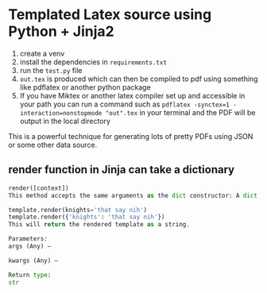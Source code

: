 # Templated Latex source using Python + Jinja2

1. create a venv
2. install the dependencies in `requirements.txt`
3. run the `test.py` file
4. `out.tex` is produced which can then be compiled to pdf using something like pdflatex or another python package
5. If you have Miktex or another latex compiler set up and accessible in your path you can run a command such as `pdflatex -synctex=1 -interaction=nonstopmode "out".tex` in your terminal and the PDF will be output in the local directory

This is a powerful technique for generating lots of pretty PDFs using JSON or some other data source.

## render function in Jinja can take a dictionary

```python
render([context])
This method accepts the same arguments as the dict constructor: A dict, a dict subclass or some keyword arguments. If no arguments are given the context will be empty. These two calls do the same:

template.render(knights='that say nih')
template.render({'knights': 'that say nih'})
This will return the rendered template as a string.

Parameters:
args (Any) –

kwargs (Any) –

Return type:
str
```
